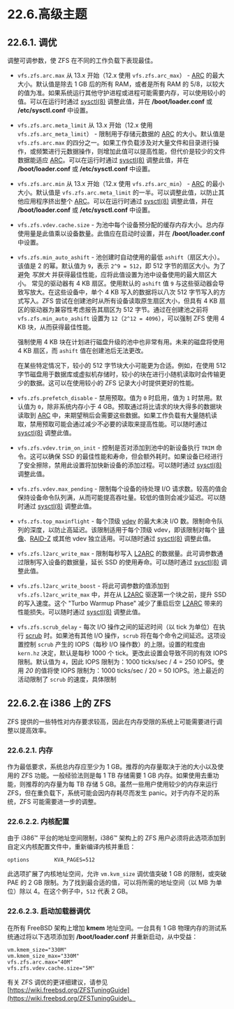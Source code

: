 # 22.6.高级主题

## 22.6.1. 调优

调整可调参数，使 ZFS 在不同的工作负载下表现最佳。

* `vfs.zfs.arc.max` 从 13.x 开始（12.x 使用 `vfs.zfs.arc_max`） - [ARC](https://docs.freebsd.org/en/books/handbook/zfs/#zfs-term-arc) 的最大大小。默认值是除去 1 GB 后的所有 RAM，或者是所有 RAM 的 5/8，以较大的值为准。如果系统运行其他守护进程或进程可能需要内存，可以使用较小的值。可以在运行时通过 [sysctl(8)](https://man.freebsd.org/cgi/man.cgi?query=sysctl&sektion=8&format=html) 调整此值，并在 **/boot/loader.conf** 或 **/etc/sysctl.conf** 中设置。
* `vfs.zfs.arc.meta_limit` 从 13.x 开始（12.x 使用 `vfs.zfs.arc_meta_limit`） - 限制用于存储元数据的 [ARC](https://docs.freebsd.org/en/books/handbook/zfs/#zfs-term-arc) 的大小。默认值是 `vfs.zfs.arc.max` 的四分之一。如果工作负载涉及对大量文件和目录进行操作，或频繁进行元数据操作，则增加此值可以提高性能，但代价是较少的文件数据能适应 [ARC](https://docs.freebsd.org/en/books/handbook/zfs/#zfs-term-arc)。可以在运行时通过 [sysctl(8)](https://man.freebsd.org/cgi/man.cgi?query=sysctl&sektion=8&format=html) 调整此值，并在 **/boot/loader.conf** 或 **/etc/sysctl.conf** 中设置。
* `vfs.zfs.arc.min` 从 13.x 开始（12.x 使用 `vfs.zfs.arc_min`） - [ARC](https://docs.freebsd.org/en/books/handbook/zfs/#zfs-term-arc) 的最小大小。默认值是 `vfs.zfs.arc.meta_limit` 的一半。可以调整此值，以防止其他应用程序挤出整个 [ARC](https://docs.freebsd.org/en/books/handbook/zfs/#zfs-term-arc)。可以在运行时通过 [sysctl(8)](https://man.freebsd.org/cgi/man.cgi?query=sysctl&sektion=8&format=html) 调整此值，并在 **/boot/loader.conf** 或 **/etc/sysctl.conf** 中设置。
* `vfs.zfs.vdev.cache.size` - 为池中每个设备预分配的缓存内存大小。总内存使用量是此值乘以设备数量。此值应在启动时设置，并在 **/boot/loader.conf** 中设置。
* `vfs.zfs.min_auto_ashift` - 池创建时自动使用的最低 `ashift`（扇区大小）。该值是 2 的幂。默认值为 `9`，表示 `2^9 = 512`，即 512 字节的扇区大小。为了避免 *写放大* 并获得最佳性能，应将此值设置为池中设备使用的最大扇区大小。
  常见的驱动器有 4 KB 扇区。使用默认的 `ashift` 值 `9` 与这些驱动器会导致写放大。在这些设备中，单个 4 KB 写入的数据将以八次 512 字节写入的方式写入。ZFS 尝试在创建池时从所有设备读取原生扇区大小，但具有 4 KB 扇区的驱动器为兼容性考虑报告其扇区为 512 字节。通过在创建池之前将 `vfs.zfs.min_auto_ashift` 设置为 `12`（`2^12 = 4096`），可以强制 ZFS 使用 4 KB 块，从而获得最佳性能。
  
  强制使用 4 KB 块在计划进行磁盘升级的池中也非常有用。未来的磁盘将使用 4 KB 扇区，而 `ashift` 值在创建池后无法更改。
  
  在某些特定情况下，较小的 512 字节块大小可能更为合适。例如，在使用 512 字节磁盘用于数据库或虚拟机存储时，较小的块在进行小随机读取时会传输更少的数据。这可以在使用较小的 ZFS 记录大小时提供更好的性能。
* `vfs.zfs.prefetch_disable` - 禁用预取。值为 `0` 时启用，值为 `1` 时禁用。默认值为 `0`，除非系统内存小于 4 GB。预取通过将比请求的块大得多的数据块读取到 [ARC](https://docs.freebsd.org/en/books/handbook/zfs/#zfs-term-arc) 中，来期望稍后会需要这些数据。如果工作负载有大量随机读取，禁用预取可能会通过减少不必要的读取来提高性能。可以随时通过 [sysctl(8)](https://man.freebsd.org/cgi/man.cgi?query=sysctl&sektion=8&format=html) 调整此值。
* `vfs.zfs.vdev.trim_on_init` - 控制是否对添加到池中的新设备执行 `TRIM` 命令。这可以确保 SSD 的最佳性能和寿命，但会额外耗时。如果设备已经进行了安全擦除，禁用此设置将加快新设备的添加过程。可以随时通过 [sysctl(8)](https://man.freebsd.org/cgi/man.cgi?query=sysctl&sektion=8&format=html) 调整此值。
* `vfs.zfs.vdev.max_pending` - 限制每个设备的待处理 I/O 请求数。较高的值会保持设备命令队列满，从而可能提高吞吐量。较低的值则会减少延迟。可以随时通过 [sysctl(8)](https://man.freebsd.org/cgi/man.cgi?query=sysctl&sektion=8&format=html) 调整此值。
* `vfs.zfs.top_maxinflight` - 每个顶级 [vdev](https://docs.freebsd.org/en/books/handbook/zfs/#zfs-term-vdev) 的最大未决 I/O 数。限制命令队列的深度，以防止高延迟。该限制适用于每个顶级 vdev，即该限制对每个 [镜像](https://docs.freebsd.org/en/books/handbook/zfs/#zfs-term-vdev-mirror)、[RAID-Z](https://docs.freebsd.org/en/books/handbook/zfs/#zfs-term-vdev-raidz) 或其他 vdev 独立适用。可以随时通过 [sysctl(8)](https://man.freebsd.org/cgi/man.cgi?query=sysctl&sektion=8&format=html) 调整此值。
* `vfs.zfs.l2arc_write_max` - 限制每秒写入 [L2ARC](https://docs.freebsd.org/en/books/handbook/zfs/#zfs-term-l2arc) 的数据量。此可调参数通过限制写入设备的数据量，延长 SSD 的使用寿命。可以随时通过 [sysctl(8)](https://man.freebsd.org/cgi/man.cgi?query=sysctl&sektion=8&format=html) 调整此值。
* `vfs.zfs.l2arc_write_boost` - 将此可调参数的值添加到 `vfs.zfs.l2arc_write_max` 中，并在从 [L2ARC](https://docs.freebsd.org/en/books/handbook/zfs/#zfs-term-l2arc) 驱逐第一个块之前，提升 SSD 的写入速度。这个 "Turbo Warmup Phase" 减少了重启后空 [L2ARC](https://docs.freebsd.org/en/books/handbook/zfs/#zfs-term-l2arc) 带来的性能损失。可以随时通过 [sysctl(8)](https://man.freebsd.org/cgi/man.cgi?query=sysctl&sektion=8&format=html) 调整此值。
* `vfs.zfs.scrub_delay` - 每次 I/O 操作之间的延迟时间（以 tick 为单位）在执行 [scrub](https://docs.freebsd.org/en/books/handbook/zfs/#zfs-term-scrub) 时。如果池有其他 I/O 操作，`scrub` 将在每个命令之间延迟。这项设置控制 `scrub` 产生的 IOPS（每秒 I/O 操作数）的上限。设置的粒度由 `kern.hz` 决定，默认是每秒 1000 个 tick。更改此设置会导致不同的有效 IOPS 限制。默认值为 `4`，因此 IOPS 限制为：1000 ticks/sec / 4 = 250 IOPS。使用 *20* 的值将使 IOPS 限制为：1000 ticks/sec / 20 = 50 IOPS。池上最近的活动限制了 `scrub` 的速度，具体限制

## 22.6.2.在 i386 上的 ZFS

ZFS 提供的一些特性对内存要求较高，因此在内存受限的系统上可能需要进行调整以提高效率。

### 22.6.2.1. 内存

作为最低要求，系统总内存应至少为 1 GB。推荐的内存量取决于池的大小以及使用的 ZFS 功能。一般经验法则是每 1 TB 存储需要 1 GB 内存。如果使用去重功能，则推荐的内存量为每 TB 存储 5 GB。虽然一些用户使用较少的内存来运行 ZFS，但在重负载下，系统可能会因内存耗尽而发生 panic。对于内存不足的系统，ZFS 可能需要进一步的调整。

### 22.6.2.2. 内核配置

由于 i386™ 平台的地址空间限制，i386™ 架构上的 ZFS 用户必须将此选项添加到自定义内核配置文件中，重新编译内核并重启：

```
options        KVA_PAGES=512
```

此选项扩展了内核地址空间，允许 `vm.kvm_size` 调优值突破 1 GB 的限制，或突破 PAE 的 2 GB 限制。为了找到最合适的值，可以将所需的地址空间（以 MB 为单位）除以 4。在这个例子中，`512` 代表 2 GB。

### 22.6.2.3. 启动加载器调优

在所有 FreeBSD 架构上增加 **kmem** 地址空间。一台具有 1 GB 物理内存的测试系统通过将以下选项添加到 **/boot/loader.conf** 并重新启动，从中受益：

```
vm.kmem_size="330M"
vm.kmem_size_max="330M"
vfs.zfs.arc.max="40M"
vfs.zfs.vdev.cache.size="5M"
```

有关 ZFS 调优的更详细建议，请参见 [https://wiki.freebsd.org/ZFSTuningGuide](https://wiki.freebsd.org/ZFSTuningGuide)。
